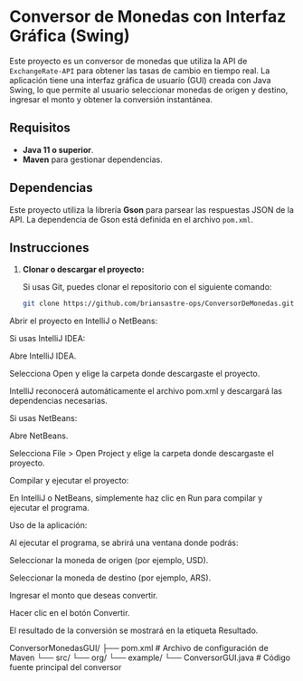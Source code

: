 # Conversor de Monedas con Interfaz Gráfica (Swing)

Este proyecto es un conversor de monedas que utiliza la API de `ExchangeRate-API` para obtener las tasas de cambio en tiempo real. La aplicación tiene una interfaz gráfica de usuario (GUI) creada con Java Swing, lo que permite al usuario seleccionar monedas de origen y destino, ingresar el monto y obtener la conversión instantánea.

## Requisitos

- **Java 11 o superior**.
- **Maven** para gestionar dependencias.

## Dependencias

Este proyecto utiliza la librería **Gson** para parsear las respuestas JSON de la API. La dependencia de Gson está definida en el archivo `pom.xml`.

## Instrucciones

1. **Clonar o descargar el proyecto:**

   Si usas Git, puedes clonar el repositorio con el siguiente comando:
   
   ```bash
   git clone https://github.com/briansastre-ops/ConversorDeMonedas.git
Abrir el proyecto en IntelliJ o NetBeans:

Si usas IntelliJ IDEA:

Abre IntelliJ IDEA.

Selecciona Open y elige la carpeta donde descargaste el proyecto.

IntelliJ reconocerá automáticamente el archivo pom.xml y descargará las dependencias necesarias.

Si usas NetBeans:

Abre NetBeans.

Selecciona File > Open Project y elige la carpeta donde descargaste el proyecto.

Compilar y ejecutar el proyecto:

En IntelliJ o NetBeans, simplemente haz clic en Run para compilar y ejecutar el programa.

Uso de la aplicación:

Al ejecutar el programa, se abrirá una ventana donde podrás:

Seleccionar la moneda de origen (por ejemplo, USD).

Seleccionar la moneda de destino (por ejemplo, ARS).

Ingresar el monto que deseas convertir.

Hacer clic en el botón Convertir.

El resultado de la conversión se mostrará en la etiqueta Resultado.


ConversorMonedasGUI/
├── pom.xml                   # Archivo de configuración de Maven
└── src/
    └── org/
        └── example/
            └── ConversorGUI.java   # Código fuente principal del conversor
